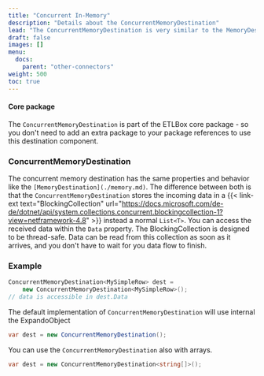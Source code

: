 ```yaml
---
title: "Concurrent In-Memory"
description: "Details about the ConcurrentMemoryDestination"
lead: "The ConcurrentMemoryDestination is very similar to the MemoryDestination, but uses a thread safe collection for storing data."
draft: false
images: []
menu:
  docs:
    parent: "other-connectors"
weight: 500
toc: true
---
```


#### Core package

The `ConcurrentMemoryDestination` is part of the ETLBox core package - so you don't need to add an extra package to your package references to use this destination component. 

### ConcurrentMemoryDestination

The concurrent memory destination has the same properties and behavior like the `[MemoryDestination](./memory.md)`. The difference between both is that the `ConcurrentMemoryDestination` stores the incoming data in a {{< link-ext text="BlockingCollection" url="https://docs.microsoft.com/de-de/dotnet/api/system.collections.concurrent.blockingcollection-1?view=netframework-4.8" >}} instead a normal `List<T>`. You can access the received data within the `Data` property. The BlockingCollection is designed to be thread-safe. 
Data can be read from this collection as soon as it arrives, and you don't have to wait for you data flow to finish. 

### Example

```C#
ConcurrentMemoryDestination<MySimpleRow> dest = 
    new ConcurrentMemoryDestination<MySimpleRow>();
// data is accessible in dest.Data 
```

The default implementation of `ConcurrentMemoryDestination` will use internal the ExpandoObject

```C#
var dest = new ConcurrentMemoryDestination();
```

You can use the `ConcurrentMemoryDestination` also with arrays.

```C#
var dest = new ConcurrentMemoryDestination<string[]>();
```


